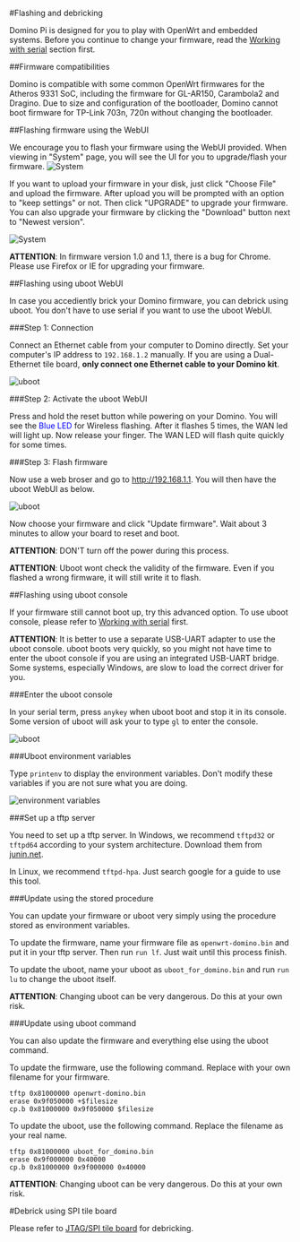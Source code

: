 #Flashing and debricking

Domino Pi is designed for you to play with OpenWrt and embedded systems. Before you continue to change your firmware, read the [Working with serial](serial.html) section first.


##Firmware compatibilities

Domino is compatible with some common OpenWrt firmwares for the Atheros 9331 SoC, including the firmware for GL-AR150, Carambola2 and Dragino. Due to size and configuration of the bootloader, Domino cannot boot firmware for TP-Link 703n, 720n without changing the bootloader.


##Flashing firmware using the WebUI

We encourage you to flash your firmware using the WebUI provided. When viewing in "System" page, you will see the UI for you to upgrade/flash your firmware. 
![System](src/system.jpg)

If you want to upload your firmware in your disk, just click "Choose File" and upload the firmware. After upload you will be prompted with an option to "keep settings" or not. Then click "UPGRADE" to upgrade your firmware. You can also upgrade your firmware by clicking the "Download" button next to "Newest version". 

![System](src/upgrade.jpg)

**ATTENTION**: In firmware version 1.0 and 1.1, there is a bug for Chrome. Please use Firefox or IE for upgrading your firmware.


##Flashing using uboot WebUI

In case you accediently brick your Domino firmware, you can debrick using uboot. You don't have to use serial if you want to use the uboot WebUI.

###Step 1: Connection

Connect an Ethernet cable from your computer to Domino directly. Set your computer's IP address to `192.168.1.2` manually. If you are using a Dual-Ethernet tile board, **only connect one Ethernet cable to your Domino kit**. 

![uboot](src/pi-powerup.jpg)

###Step 2: Activate the uboot WebUI

Press and hold the reset button while powering on your Domino. You will see the <font color=blue>Blue LED</font> for Wireless flashing. After it flashes 5 times, the WAN led will light up. Now release your finger. The WAN LED will flash quite quickly for some times.

###Step 3: Flash firmware

Now use a web broser and go to http://192.168.1.1. You will then have the uboot WebUI as below.

![uboot](src/uboot.jpg)

Now choose your firmware and click "Update firmware". Wait about 3 minutes to allow your board to reset and boot.

**ATTENTION**: DON'T turn off the power during this process.

**ATTENTION**: Uboot wont check the validity of the firmware. Even if you flashed a wrong firmware, it will still write it to flash.


##Flashing using uboot console

If your firmware still cannot boot up, try this advanced option. To use uboot console, please refer to [Working with serial](serial.html) first. 

**ATTENTION**: It is better to use a separate USB-UART adapter to use the uboot console. uboot boots very quickly, so you might not have time to enter the uboot console if you are using an integrated USB-UART bridge. Some systems, especially Windows, are slow to load the correct driver for you.

###Enter the uboot console

In your serial term, press `anykey` when uboot boot and stop it in its console. Some version of uboot will ask your to type `gl` to enter the console.

![uboot](src/uboot_console.jpg)

###Uboot environment variables

Type `printenv` to display the environment variables. Don't modify these variables if you are not sure what you are doing.

![environment variables](src/environments.jpg)

###Set up a tftp server

You need to set up a tftp server. In Windows, we recommend `tftpd32` or `tftpd64` according to your system architecture. Download them from [junin.net](http://www.jounin.net/tftpd32_download.html).

In Linux, we recommend `tftpd-hpa`. Just search google for a guide to use this tool. 

###Update using the stored procedure

You can update your firmware or uboot very simply using the procedure stored as environment variables.

To update the firmware, name your firmware file as `openwrt-domino.bin` and put it in your tftp server. Then run `run lf`. Just wait until this process finish.

To update the uboot, name your uboot as `uboot_for_domino.bin` and run `run lu` to change the uboot itself.

**ATTENTION**: Changing uboot can be very dangerous. Do this at your own risk.

###Update using uboot command

You can also update the firmware and everything else using the uboot command.

To update the firmware, use the following command. Replace with your own filename for your firmware.

```
tftp 0x81000000 openwrt-domino.bin
erase 0x9f050000 +$filesize
cp.b 0x81000000 0x9f050000 $filesize
```

To update the uboot, use the following command. Replace the filename as your real name.

```
tftp 0x81000000 uboot_for_domino.bin
erase 0x9f000000 0x40000
cp.b 0x81000000 0x9f000000 0x40000
```

**ATTENTION**: Changing uboot can be very dangerous. Do this at your own risk.

#Debrick using SPI tile board

Please refer to [JTAG/SPI tile board](spi.html) for debricking.
